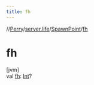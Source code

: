 ```yaml
---
title: fh
---
```

//[Perry](../../../index.html)/[server.life](../index.html)/[SpawnPoint](index.html)/[fh](fh.html)



# fh



[jvm]\
val [fh](fh.html): [Int](https://kotlinlang.org/api/latest/jvm/stdlib/kotlin/-int/index.html)?




